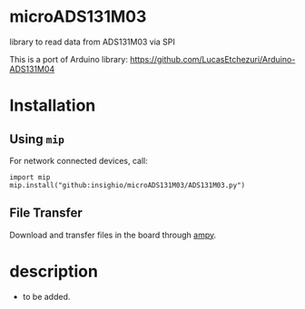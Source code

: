 # microADS131M03

library to read data from ADS131M03 via SPI

This is a port of Arduino library: https://github.com/LucasEtchezuri/Arduino-ADS131M04

# Installation

## Using `mip`

For network connected devices, call:

```
import mip
mip.install("github:insighio/microADS131M03/ADS131M03.py")
```

## File Transfer

Download and transfer files in the board through [ampy](https://pypi.org/project/adafruit-ampy/).

# description

- to be added.
